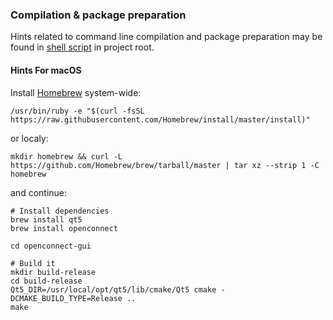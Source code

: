 ### Compilation & package preparation

Hints related to command line compilation and package preparation
may be found in [shell script](../build_mingw@win.cmd) in project root.

#### Hints For macOS

Install [Homebrew](https://docs.brew.sh/) system-wide:
```
/usr/bin/ruby -e "$(curl -fsSL https://raw.githubusercontent.com/Homebrew/install/master/install)"

```
or localy:
```
mkdir homebrew && curl -L https://github.com/Homebrew/brew/tarball/master | tar xz --strip 1 -C homebrew
```
and continue:

```
# Install dependencies
brew install qt5
brew install openconnect

cd openconnect-gui

# Build it
mkdir build-release
cd build-release
Qt5_DIR=/usr/local/opt/qt5/lib/cmake/Qt5 cmake -DCMAKE_BUILD_TYPE=Release ..
make
```

